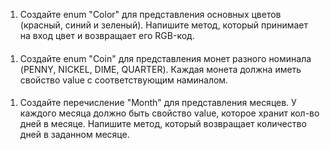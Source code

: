 1. Создайте enum "Color" для представления основных цветов (красный, синий и зеленый). Напишите метод, который принимает на вход цвет и возвращает его RGB-код.
####
1. Создайте enum "Coin" для представления монет разного номинала (PENNY, NICKEL, DIME, QUARTER). Каждая монета должна иметь свойство value с соответствующим наминалом.
####
1. Создайте перечисление "Month" для представления месяцев. У каждого месяца должно быть свойство value, которое хранит кол-во дней в месяце. Напишите метод, который возвращает количество дней в заданном месяце.